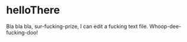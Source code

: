 # helloThere
Bla bla bla, sur-fucking-prize, I can edit a fucking text file. Whoop-dee-fucking-doo!
